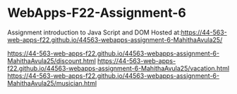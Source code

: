 # WebApps-F22-Assignment-6
Assignment introduction to Java Script and DOM
Hosted at:https://44-563-web-apps-f22.github.io/44563-webapps-assignment-6-MahithaAvula25/

https://44-563-web-apps-f22.github.io/44563-webapps-assignment-6-MahithaAvula25/discount.html
https://44-563-web-apps-f22.github.io/44563-webapps-assignment-6-MahithaAvula25/vacation.html
https://44-563-web-apps-f22.github.io/44563-webapps-assignment-6-MahithaAvula25/musician.html